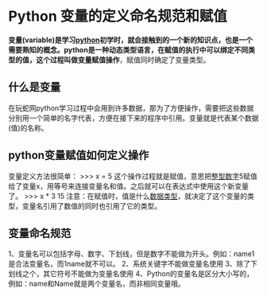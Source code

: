 # Python 变量的定义命名规范和赋值

**变量(variable)**是学习[python](http://www.iplaypy.com/)初学时，就会接触到的一个新的知识点，也是一个需要熟知的概念。python是一种动态类型语言，在赋值的执行中可以绑定不同类型的值，这个过程叫做**变量赋值操作**，赋值同时确定了变量类型。


## 什么是变量

在玩蛇网python学习过程中会用到许多数据，那为了方便操作，需要把这些数据分别用一个简单的名字代表，方便在接下来的程序中引用。变量就是代表某个数据(值)的名称。

## python变量赋值如何定义操作

变量定义方法很简单：
\>>> x = 5
这个操作过程就是赋值，意思把[整型数字](http://www.iplaypy.com/jichu/int.html)5赋值给了变量x，用等号来连接变量名和值。之后就可以在表达式中使用这个新变量了。
\>>> x * 3
15
注意：在赋值时，值是什么[数据类型](http://www.iplaypy.com/jichu/data-type.html)，就决定了这个变量的类型，变量名引用了数值的同时也引用了它的类型。

## 变量命名规范

1、变量名可以包括字母、数字、下划线，但是数字不能做为开头。例如：name1是合法变量名，而1name就不可以。
2、系统关键字不能做变量名使用
3、除了下划线之个，其它符号不能做为变量名使用
4、Python的变量名是区分大小写的，例如：name和Name就是两个变量名，而非相同变量哦。 